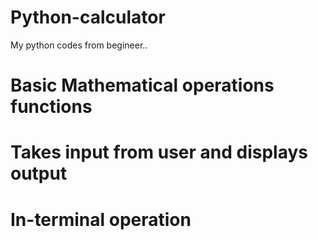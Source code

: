 # Python-calculator
My python codes from begineer..

# Basic Mathematical operations functions
# Takes input from user and displays output
# In-terminal operation
